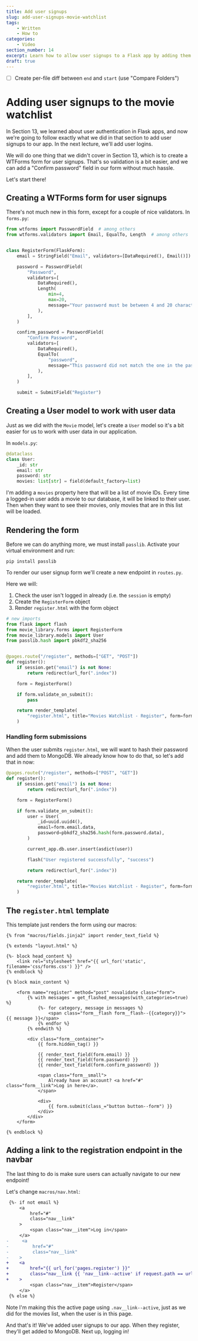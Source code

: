 ```yaml
---
title: Add user signups
slug: add-user-signups-movie-watchlist
tags:
    - Written
    - How to
categories:
    - Video
section_number: 14
excerpt: Learn how to allow user signups to a Flask app by adding them to the movie watchlist project.
draft: true
---
```


- [ ] Create per-file diff between `end` and `start` (use "Compare Folders")


# Adding user signups to the movie watchlist

In Section 13, we learned about user authentication in Flask apps, and now we're going to follow exactly what we did in that section to add user signups to our app. In the next lecture, we'll add user logins.

We will do one thing that we didn't cover in Section 13, which is to create a WTForms form for user signups. That's so validation is a bit easier, and we can add a "Confirm password" field in our form without much hassle.

Let's start there!

## Creating a WTForms form for user signups

There's not much new in this form, except for a couple of nice validators. In `forms.py`:

```py
from wtforms import PasswordField  # among others
from wtforms.validators import Email, EqualTo, Length  # among others


class RegisterForm(FlaskForm):
    email = StringField("Email", validators=[DataRequired(), Email()])

    password = PasswordField(
        "Password",
        validators=[
            DataRequired(),
            Length(
                min=4,
                max=20,
                message="Your password must be between 4 and 20 characters long.",
            ),
        ],
    )

    confirm_password = PasswordField(
        "Confirm Password",
        validators=[
            DataRequired(),
            EqualTo(
                "password",
                message="This password did not match the one in the password field.",
            ),
        ],
    )

    submit = SubmitField("Register")
```

## Creating a User model to work with user data

Just as we did with the `Movie` model, let's create a `User` model so it's a bit easier for us to work with user data in our application.

In `models.py`:

```py
@dataclass
class User:
    _id: str
    email: str
    password: str
    movies: list[str] = field(default_factory=list)
```

I'm adding a `movies` property here that will be a list of movie IDs. Every time a logged-in user adds a movie to our database, it will be linked to their user. Then when they want to see their movies, only movies that are in this list will be loaded.

## Rendering the form

Before we can do anything more, we must install `passlib`. Activate your virtual environment and run:

```
pip install passlib
```

To render our user signup form we'll create a new endpoint in `routes.py`.

Here we will:

1. Check the user isn't logged in already (i.e. the `session` is empty)
2. Create the `RegisterForm` object
3. Render `register.html` with the form object

```py
# new imports
from flask import flash
from movie_library.forms import RegisterForm
from movie_library.models import User
from passlib.hash import pbkdf2_sha256


@pages.route("/register", methods=["GET", "POST"])
def register():
    if session.get("email") is not None:
        return redirect(url_for(".index"))

    form = RegisterForm()

    if form.validate_on_submit():
        pass

    return render_template(
        "register.html", title="Movies Watchlist - Register", form=form
    )
```

### Handling form submissions

When the user submits `register.html`, we will want to hash their password and add them to MongoDB. We already know how to do that, so let's add that in now:

```py
@pages.route("/register", methods=["POST", "GET"])
def register():
    if session.get("email") is not None:
        return redirect(url_for(".index"))

    form = RegisterForm()

    if form.validate_on_submit():
        user = User(
            _id=uuid.uuid4(),
            email=form.email.data,
            password=pbkdf2_sha256.hash(form.password.data),
        )

        current_app.db.user.insert(asdict(user))

        flash("User registered successfully", "success")

        return redirect(url_for(".index"))

    return render_template(
        "register.html", title="Movies Watchlist - Register", form=form
    )
```

## The `register.html` template

This template just renders the form using our macros:

```jinja2
{% from "macros/fields.jinja2" import render_text_field %}

{% extends "layout.html" %} 

{%- block head_content %}
    <link rel="stylesheet" href="{{ url_for('static', filename='css/forms.css') }}" />
{% endblock %} 

{% block main_content %}

    <form name="register" method="post" novalidate class="form">
        {% with messages = get_flashed_messages(with_categories=true) %}
            {%- for category, message in messages %}
                <span class="form__flash form__flash--{{category}}"> {{ message }}</span>
            {% endfor %}
        {% endwith %}
        
        <div class="form__container">
            {{ form.hidden_tag() }}

            {{ render_text_field(form.email) }}
            {{ render_text_field(form.password) }}
            {{ render_text_field(form.confirm_password) }}
    
            <span class="form__small">
                Already have an account? <a href="#" class="form__link">Log in here</a>.
            </span>
    
            <div>
                {{ form.submit(class_="button button--form") }}
            </div>
        </div>
    </form>

{% endblock %}
```

## Adding a link to the registration endpoint in the navbar

The last thing to do is make sure users can actually navigate to our new endpoint!

Let's change `macros/nav.html`:

```diff
 {%- if not email %}
     <a
         href="#"
         class="nav__link"
     >
         <span class="nav__item">Log in</span>
     </a>
-     <a
-         href="#"
-         class="nav__link"
-    >
+    <a
+        href="{{ url_for('pages.register') }}"
+        class="nav__link {{ 'nav__link--active' if request.path == url_for('pages.register') }}"
+    >
         <span class="nav__item">Register</span>
     </a>
 {% else %}
```

Note I'm making this the active page using `.nav__link--active`, just as we did for the movies list, when the user is in this page.

And that's it! We've added user signups to our app. When they register, they'll get added to MongoDB. Next up, logging in!